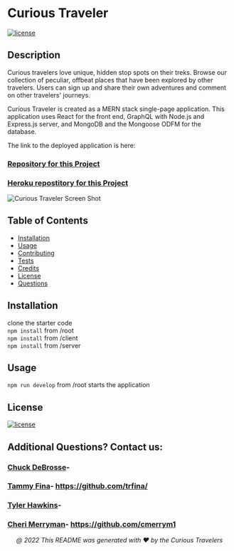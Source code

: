# Curious Traveler

[![license](https://img.shields.io/badge/License-MIT-yellow.svg)](https://opensource.org/licenses/MIT)

## <a name="Description">Description</a>
Curious travelers love unique, hidden stop spots on their treks.  Browse our collection of peculiar, offbeat places that have been explored by other travelers.  Users can sign up and share their own adventures and comment on other travelers' journeys.

Curious Traveler is created as a MERN stack single-page application. This application uses React for the front end, GraphQL with Node.js and Express.js server, and MongoDB and the Mongoose ODFM for the database.

The link to the deployed application is here:

### [Repository for this Project](https://github.com/trfina/curious-traveler-mern)
### [Heroku repostitory for this Project](https://curious-traveler.herokuapp.com)

![Curious Traveler Screen Shot](https://user-images.githubusercontent.com/12851682/163300086-d51f4eeb-c852-4c7f-bf9b-13b6fd69fe1a.png)


## Table of Contents
* [Installation](#installation)
* [Usage](#usage)
* [Contributing](#contributing)
* [Tests](#tests)
* [Credits](#credits)
* [License](#license)
* [Questions](#questions)

## Installation
clone the starter code<br>
``npm install`` from /root<br>
``npm install`` from /client<br>
``npm install`` from /server<br>

## Usage
``npm run develop`` from /root starts the application
    
## License

[![license](https://img.shields.io/badge/License-MIT-yellow.svg)](https://opensource.org/licenses/MIT/)

## Additional Questions? Contact us:
### [Chuck DeBrosse](dmdebrosse@outlook.com)- 
### [Tammy Fina](finatammy@gmail.com)- https://github.com/trfina/
### [Tyler Hawkins](gyhawkins24@gmail.com)-
### [Cheri Merryman](cmerryman1@kent.edu)- https://github.com/cmerrym1

<p align='center'><i>
   @ 2022 This README was generated with ❤️ by the Curious Travelers</i></p>
